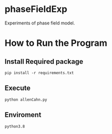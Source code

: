 # phaseFieldExp
Experiments of phase field model.

# How to Run the Program

## Install Required package
```
pip install -r requirements.txt
```

## Execute
```
python allenCahn.py
```

## Enviroment
```
python3.8
```

